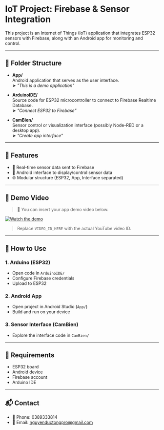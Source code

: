 # IoT Project: Firebase & Sensor Integration

This project is an Internet of Things (IoT) application that integrates ESP32 sensors with Firebase, along with an Android app for monitoring and control.

---

## 📁 Folder Structure

- **App/**  
  Android application that serves as the user interface.  
  ➤ _"This is a demo application"_

- **ArduinoIDE/**  
  Source code for ESP32 microcontroller to connect to Firebase Realtime Database.  
  ➤ _"Connect ESP32 to Firebase"_

- **CamBien/**  
  Sensor control or visualization interface (possibly Node-RED or a desktop app).  
  ➤ _"Create app interface"_

---

## 🔌 Features

- 📡 Real-time sensor data sent to Firebase  
- 📱 Android interface to display/control sensor data  
- 🌐 Modular structure (ESP32, App, Interface separated)

---

## 🎥 Demo Video

> 📌 You can insert your app demo video below.

[![Watch the demo](https://img.youtube.com/vi/WLsMWRJJ_2E/0.jp)](https://youtu.be/WLsMWRJJ_2E)

> Replace `VIDEO_ID_HERE` with the actual YouTube video ID.

---

## 🚀 How to Use

### 1. Arduino (ESP32)
- Open code in `ArduinoIDE/`
- Configure Firebase credentials
- Upload to ESP32

### 2. Android App
- Open project in Android Studio (`App/`)
- Build and run on your device

### 3. Sensor Interface (CamBien)
- Explore the interface code in `CamBien/`

---

## 🔧 Requirements

- ESP32 board  
- Android device  
- Firebase account  
- Arduino IDE  

---

## 📬 Contact

- 📱 Phone: 0389333814  
- 📧 Email: nguyenductongpro@gmail.com
